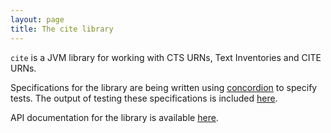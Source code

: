 ```yaml
---
layout: page
title: The cite library
---
```


`cite` is a JVM library for working with CTS URNs, Text Inventories and CITE URNs.



Specifications for the library are being written using [concordion](http://concordion.org) to specify tests.  The output of testing these specifications is included [here](specs/cite/Cite.html).

API documentation for the library is available [here](api).


